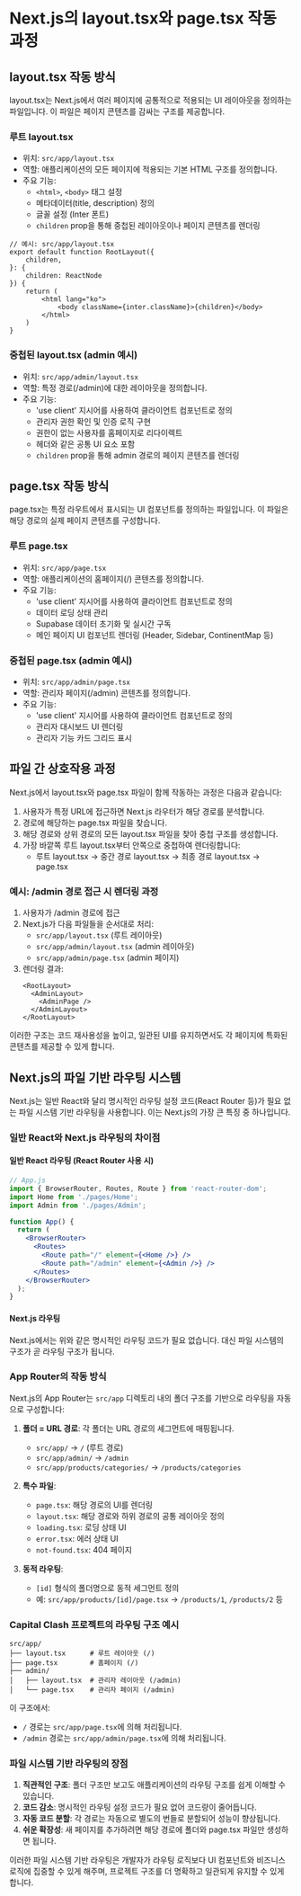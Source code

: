 # Next.js의 layout.tsx와 page.tsx 작동 과정

## layout.tsx 작동 방식

layout.tsx는 Next.js에서 여러 페이지에 공통적으로 적용되는 UI 레이아웃을 정의하는 파일입니다. 이 파일은 페이지 콘텐츠를 감싸는 구조를 제공합니다.

### 루트 layout.tsx
- 위치: `src/app/layout.tsx`
- 역할: 애플리케이션의 모든 페이지에 적용되는 기본 HTML 구조를 정의합니다.
- 주요 기능:
  - `<html>`, `<body>` 태그 설정
  - 메타데이터(title, description) 정의
  - 글꼴 설정 (Inter 폰트)
  - `children` prop을 통해 중첩된 레이아웃이나 페이지 콘텐츠를 렌더링

```tsx
// 예시: src/app/layout.tsx
export default function RootLayout({
    children,
}: {
    children: ReactNode
}) {
    return (
        <html lang="ko">
            <body className={inter.className}>{children}</body>
        </html>
    )
}
```

### 중첩된 layout.tsx (admin 예시)
- 위치: `src/app/admin/layout.tsx`
- 역할: 특정 경로(/admin)에 대한 레이아웃을 정의합니다.
- 주요 기능:
  - 'use client' 지시어를 사용하여 클라이언트 컴포넌트로 정의
  - 관리자 권한 확인 및 인증 로직 구현
  - 권한이 없는 사용자를 홈페이지로 리다이렉트
  - 헤더와 같은 공통 UI 요소 포함
  - `children` prop을 통해 admin 경로의 페이지 콘텐츠를 렌더링

## page.tsx 작동 방식

page.tsx는 특정 라우트에서 표시되는 UI 컴포넌트를 정의하는 파일입니다. 이 파일은 해당 경로의 실제 페이지 콘텐츠를 구성합니다.

### 루트 page.tsx
- 위치: `src/app/page.tsx`
- 역할: 애플리케이션의 홈페이지(/) 콘텐츠를 정의합니다.
- 주요 기능:
  - 'use client' 지시어를 사용하여 클라이언트 컴포넌트로 정의
  - 데이터 로딩 상태 관리
  - Supabase 데이터 초기화 및 실시간 구독
  - 메인 페이지 UI 컴포넌트 렌더링 (Header, Sidebar, ContinentMap 등)

### 중첩된 page.tsx (admin 예시)
- 위치: `src/app/admin/page.tsx`
- 역할: 관리자 페이지(/admin) 콘텐츠를 정의합니다.
- 주요 기능:
  - 'use client' 지시어를 사용하여 클라이언트 컴포넌트로 정의
  - 관리자 대시보드 UI 렌더링
  - 관리자 기능 카드 그리드 표시

## 파일 간 상호작용 과정

Next.js에서 layout.tsx와 page.tsx 파일이 함께 작동하는 과정은 다음과 같습니다:

1. 사용자가 특정 URL에 접근하면 Next.js 라우터가 해당 경로를 분석합니다.
2. 경로에 해당하는 page.tsx 파일을 찾습니다.
3. 해당 경로와 상위 경로의 모든 layout.tsx 파일을 찾아 중첩 구조를 생성합니다.
4. 가장 바깥쪽 루트 layout.tsx부터 안쪽으로 중첩하여 렌더링합니다:
   - 루트 layout.tsx → 중간 경로 layout.tsx → 최종 경로 layout.tsx → page.tsx

### 예시: /admin 경로 접근 시 렌더링 과정
1. 사용자가 /admin 경로에 접근
2. Next.js가 다음 파일들을 순서대로 처리:
   - `src/app/layout.tsx` (루트 레이아웃)
   - `src/app/admin/layout.tsx` (admin 레이아웃)
   - `src/app/admin/page.tsx` (admin 페이지)
3. 렌더링 결과:
   ```
   <RootLayout>
     <AdminLayout>
       <AdminPage />
     </AdminLayout>
   </RootLayout>
   ```

이러한 구조는 코드 재사용성을 높이고, 일관된 UI를 유지하면서도 각 페이지에 특화된 콘텐츠를 제공할 수 있게 합니다.

## Next.js의 파일 기반 라우팅 시스템

Next.js는 일반 React와 달리 명시적인 라우팅 설정 코드(React Router 등)가 필요 없는 파일 시스템 기반 라우팅을 사용합니다. 이는 Next.js의 가장 큰 특징 중 하나입니다.

### 일반 React와 Next.js 라우팅의 차이점

#### 일반 React 라우팅 (React Router 사용 시)
```jsx
// App.js
import { BrowserRouter, Routes, Route } from 'react-router-dom';
import Home from './pages/Home';
import Admin from './pages/Admin';

function App() {
  return (
    <BrowserRouter>
      <Routes>
        <Route path="/" element={<Home />} />
        <Route path="/admin" element={<Admin />} />
      </Routes>
    </BrowserRouter>
  );
}
```

#### Next.js 라우팅
Next.js에서는 위와 같은 명시적인 라우팅 코드가 필요 없습니다. 대신 파일 시스템의 구조가 곧 라우팅 구조가 됩니다.

### App Router의 작동 방식

Next.js의 App Router는 `src/app` 디렉토리 내의 폴더 구조를 기반으로 라우팅을 자동으로 구성합니다:

1. **폴더 = URL 경로**: 각 폴더는 URL 경로의 세그먼트에 매핑됩니다.
   - `src/app/` → `/` (루트 경로)
   - `src/app/admin/` → `/admin`
   - `src/app/products/categories/` → `/products/categories`

2. **특수 파일**:
   - `page.tsx`: 해당 경로의 UI를 렌더링
   - `layout.tsx`: 해당 경로와 하위 경로의 공통 레이아웃 정의
   - `loading.tsx`: 로딩 상태 UI
   - `error.tsx`: 에러 상태 UI
   - `not-found.tsx`: 404 페이지

3. **동적 라우팅**:
   - `[id]` 형식의 폴더명으로 동적 세그먼트 정의
   - 예: `src/app/products/[id]/page.tsx` → `/products/1`, `/products/2` 등

### Capital Clash 프로젝트의 라우팅 구조 예시

```
src/app/
├── layout.tsx      # 루트 레이아웃 (/)
├── page.tsx        # 홈페이지 (/)
├── admin/
│   ├── layout.tsx  # 관리자 레이아웃 (/admin)
│   └── page.tsx    # 관리자 페이지 (/admin)
```

이 구조에서:
- `/` 경로는 `src/app/page.tsx`에 의해 처리됩니다.
- `/admin` 경로는 `src/app/admin/page.tsx`에 의해 처리됩니다.

### 파일 시스템 기반 라우팅의 장점

1. **직관적인 구조**: 폴더 구조만 보고도 애플리케이션의 라우팅 구조를 쉽게 이해할 수 있습니다.
2. **코드 감소**: 명시적인 라우팅 설정 코드가 필요 없어 코드량이 줄어듭니다.
3. **자동 코드 분할**: 각 경로는 자동으로 별도의 번들로 분할되어 성능이 향상됩니다.
4. **쉬운 확장성**: 새 페이지를 추가하려면 해당 경로에 폴더와 page.tsx 파일만 생성하면 됩니다.

이러한 파일 시스템 기반 라우팅은 개발자가 라우팅 로직보다 UI 컴포넌트와 비즈니스 로직에 집중할 수 있게 해주며, 프로젝트 구조를 더 명확하고 일관되게 유지할 수 있게 합니다.
